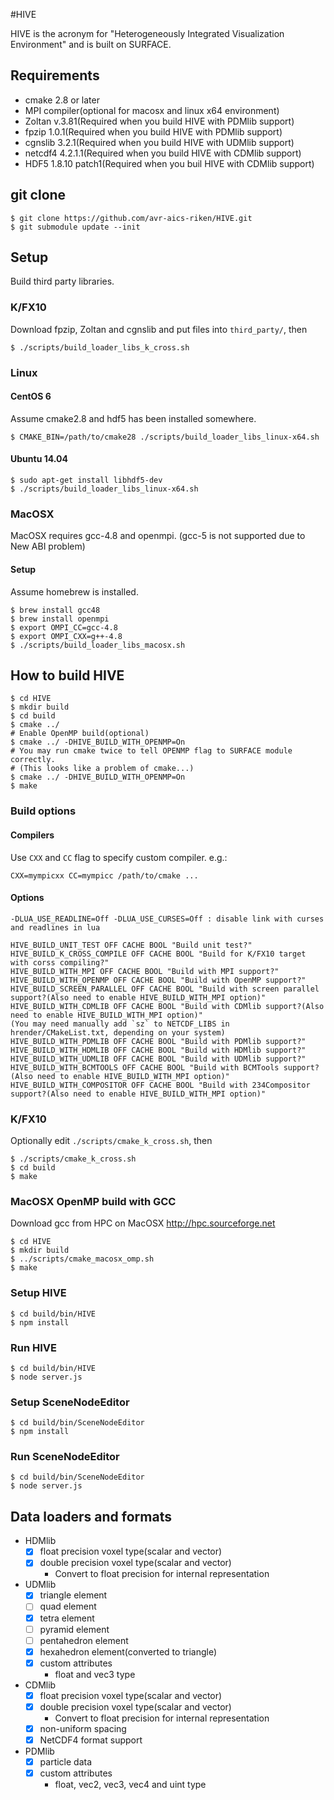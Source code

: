 #HIVE

HIVE is the acronym for "Heterogeneously Integrated Visualization Environment" and is built on SURFACE.

## Requirements

* cmake 2.8 or later
* MPI compiler(optional for macosx and linux x64 environment)
* Zoltan v.3.81(Required when you build HIVE with PDMlib support)
* fpzip 1.0.1(Required when you build HIVE with PDMlib support)
* cgnslib 3.2.1(Required when you build HIVE with UDMlib support)
* netcdf4 4.2.1.1(Required when you build HIVE with CDMlib support)
* HDF5 1.8.10 patch1(Required when you buil HIVE with CDMlib support)

## git clone

    $ git clone https://github.com/avr-aics-riken/HIVE.git
    $ git submodule update --init
	
## Setup

Build third party libraries.

### K/FX10

Download fpzip, Zoltan and cgnslib and put files into `third_party/`, then

    $ ./scripts/build_loader_libs_k_cross.sh

### Linux

#### CentOS 6

Assume cmake2.8 and hdf5 has been installed somewhere.

    $ CMAKE_BIN=/path/to/cmake28 ./scripts/build_loader_libs_linux-x64.sh

#### Ubuntu 14.04

    $ sudo apt-get install libhdf5-dev
    $ ./scripts/build_loader_libs_linux-x64.sh

### MacOSX

MacOSX requires gcc-4.8 and openmpi.
(gcc-5 is not supported due to New ABI problem)

#### Setup

Assume homebrew is installed.

    $ brew install gcc48
    $ brew install openmpi
    $ export OMPI_CC=gcc-4.8
    $ export OMPI_CXX=g++-4.8
    $ ./scripts/build_loader_libs_macosx.sh


## How to build HIVE

    $ cd HIVE
    $ mkdir build
    $ cd build
    $ cmake ../
    # Enable OpenMP build(optional)
    $ cmake ../ -DHIVE_BUILD_WITH_OPENMP=On
    # You may run cmake twice to tell OPENMP flag to SURFACE module correctly.
    # (This looks like a problem of cmake...)
    $ cmake ../ -DHIVE_BUILD_WITH_OPENMP=On
    $ make

### Build options

#### Compilers

Use `CXX` and `CC` flag to specify custom compiler. e.g.:

    CXX=mympicxx CC=mympicc /path/to/cmake ...

#### Options

    -DLUA_USE_READLINE=Off -DLUA_USE_CURSES=Off : disable link with curses and readlines in lua

    HIVE_BUILD_UNIT_TEST OFF CACHE BOOL "Build unit test?"
    HIVE_BUILD_K_CROSS_COMPILE OFF CACHE BOOL "Build for K/FX10 target with corss compiling?"
    HIVE_BUILD_WITH_MPI OFF CACHE BOOL "Build with MPI support?"
    HIVE_BUILD_WITH_OPENMP OFF CACHE BOOL "Build with OpenMP support?"
    HIVE_BUILD_SCREEN_PARALLEL OFF CACHE BOOL "Build with screen parallel support?(Also need to enable HIVE_BUILD_WITH_MPI option)"
    HIVE_BUILD_WITH_CDMLIB OFF CACHE BOOL "Build with CDMlib support?(Also need to enable HIVE_BUILD_WITH_MPI option)"
    (You may need manually add `sz` to NETCDF_LIBS in hrender/CMakeList.txt, depending on your system)
    HIVE_BUILD_WITH_PDMLIB OFF CACHE BOOL "Build with PDMlib support?"
    HIVE_BUILD_WITH_HDMLIB OFF CACHE BOOL "Build with HDMlib support?"
    HIVE_BUILD_WITH_UDMLIB OFF CACHE BOOL "Build with UDMlib support?"
    HIVE_BUILD_WITH_BCMTOOLS OFF CACHE BOOL "Build with BCMTools support?(Also need to enable HIVE_BUILD_WITH_MPI option)"
    HIVE_BUILD_WITH_COMPOSITOR OFF CACHE BOOL "Build with 234Compositor support?(Also need to enable HIVE_BUILD_WITH_MPI option)"

### K/FX10

Optionally edit `./scripts/cmake_k_cross.sh`, then

    $ ./scripts/cmake_k_cross.sh
    $ cd build
    $ make

### MacOSX OpenMP build with GCC

Download gcc from HPC on MacOSX <http://hpc.sourceforge.net>

    $ cd HIVE
    $ mkdir build
    $ ../scripts/cmake_macosx_omp.sh
    $ make
    
### Setup HIVE

    $ cd build/bin/HIVE
    $ npm install
    
### Run HIVE

    $ cd build/bin/HIVE
    $ node server.js
    

### Setup SceneNodeEditor

    $ cd build/bin/SceneNodeEditor
    $ npm install
    
### Run SceneNodeEditor

    $ cd build/bin/SceneNodeEditor
    $ node server.js

## Data loaders and formats

* HDMlib
  * [x] float precision voxel type(scalar and vector)
  * [x] double precision voxel type(scalar and vector)
    * Convert to float precision for internal representation

* UDMlib
  * [x] triangle element
  * [ ] quad element
  * [x] tetra element
  * [ ] pyramid element
  * [ ] pentahedron element
  * [x] hexahedron element(converted to triangle)
  * [x] custom attributes
    * float and vec3 type

* CDMlib
  * [x] float precision voxel type(scalar and vector)
  * [x] double precision voxel type(scalar and vector)
    * Convert to float precision for internal representation
  * [x] non-uniform spacing 
  * [x] NetCDF4 format support

* PDMlib
  * [x] particle data
  * [x] custom attributes
    * float, vec2, vec3, vec4 and uint type

